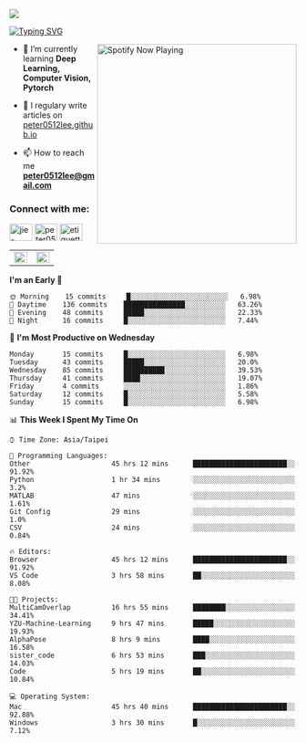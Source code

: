 ![](https://komarev.com/ghpvc/?username=peter0512lee&color=ff69b4)

[![Typing SVG](https://readme-typing-svg.herokuapp.com?color=F742BA&size=22&lines=Hi!+I'm+JYL)](https://git.io/typing-svg)

[<img src="https://spotify-now-playing.peter0512lee.vercel.app/api/spotify-playing" alt="Spotify Now Playing" width="350" align="right" />](https://open.spotify.com/user/21iyoswqgnkoe7peuesmqnhgy)

- 🌱 I’m currently learning **Deep Learning, Computer Vision, Pytorch**

- 📝 I regulary write articles on [peter0512lee.github.io](https://peter0512lee.github.io/)

- 📫 How to reach me **peter0512lee@gmail.com**

<h3 align="left">Connect with me:</h3>
<p align="left">
<a href="https://linkedin.com/in/jie-ying-li-b43a1416b" target="blank"><img align="center" src="https://cdn.jsdelivr.net/npm/simple-icons@3.0.1/icons/linkedin.svg" alt="jie-ying-li-b43a1416b" height="30" width="40" /></a>
<a href="https://fb.com/peter0512lee" target="blank"><img align="center" src="https://cdn.jsdelivr.net/npm/simple-icons@3.0.1/icons/facebook.svg" alt="peter0512lee" height="30" width="40" /></a>
<a href="https://instagram.com/etiquette_ying" target="blank"><img align="center" src="https://cdn.jsdelivr.net/npm/simple-icons@3.0.1/icons/instagram.svg" alt="etiquette_ying" height="30" width="40" /></a>
</p>

<table><tr><td valign="top" width="50%">

<img src="https://github-readme-stats.vercel.app/api?username=peter0512lee&hide_border=true&show_icons=true&locale=en" align="left" style="width: 100%" />

</td><td valign="top" width="50%">

<img src="https://github-readme-stats.vercel.app/api/top-langs?username=peter0512lee&hide_border=true&show_icons=true&locale=en&layout=compact" align="left" style="width: 100%" />

</td></tr></table>  

<!--START_SECTION:waka-->
**I'm an Early 🐤** 

```text
🌞 Morning    15 commits     █░░░░░░░░░░░░░░░░░░░░░░░░   6.98% 
🌆 Daytime    136 commits    ███████████████░░░░░░░░░░   63.26% 
🌃 Evening    48 commits     █████░░░░░░░░░░░░░░░░░░░░   22.33% 
🌙 Night      16 commits     █░░░░░░░░░░░░░░░░░░░░░░░░   7.44%

```
📅 **I'm Most Productive on Wednesday** 

```text
Monday       15 commits     █░░░░░░░░░░░░░░░░░░░░░░░░   6.98% 
Tuesday      43 commits     █████░░░░░░░░░░░░░░░░░░░░   20.0% 
Wednesday    85 commits     ██████████░░░░░░░░░░░░░░░   39.53% 
Thursday     41 commits     ████░░░░░░░░░░░░░░░░░░░░░   19.07% 
Friday       4 commits      ░░░░░░░░░░░░░░░░░░░░░░░░░   1.86% 
Saturday     12 commits     █░░░░░░░░░░░░░░░░░░░░░░░░   5.58% 
Sunday       15 commits     █░░░░░░░░░░░░░░░░░░░░░░░░   6.98%

```


📊 **This Week I Spent My Time On** 

```text
⌚︎ Time Zone: Asia/Taipei

💬 Programming Languages: 
Other                    45 hrs 12 mins      ███████████████████████░░   91.92% 
Python                   1 hr 34 mins        ░░░░░░░░░░░░░░░░░░░░░░░░░   3.2% 
MATLAB                   47 mins             ░░░░░░░░░░░░░░░░░░░░░░░░░   1.61% 
Git Config               29 mins             ░░░░░░░░░░░░░░░░░░░░░░░░░   1.0% 
CSV                      24 mins             ░░░░░░░░░░░░░░░░░░░░░░░░░   0.84%

🔥 Editors: 
Browser                  45 hrs 12 mins      ███████████████████████░░   91.92% 
VS Code                  3 hrs 58 mins       ██░░░░░░░░░░░░░░░░░░░░░░░   8.08%

🐱‍💻 Projects: 
MultiCamOverlap          16 hrs 55 mins      ████████░░░░░░░░░░░░░░░░░   34.41% 
YZU-Machine-Learning     9 hrs 47 mins       █████░░░░░░░░░░░░░░░░░░░░   19.93% 
AlphaPose                8 hrs 9 mins        ████░░░░░░░░░░░░░░░░░░░░░   16.58% 
sister_code              6 hrs 53 mins       ███░░░░░░░░░░░░░░░░░░░░░░   14.03% 
Code                     5 hrs 19 mins       ██░░░░░░░░░░░░░░░░░░░░░░░   10.84%

💻 Operating System: 
Mac                      45 hrs 40 mins      ███████████████████████░░   92.88% 
Windows                  3 hrs 30 mins       █░░░░░░░░░░░░░░░░░░░░░░░░   7.12%

```


<!--END_SECTION:waka-->


<!--
**peter0512lee/peter0512lee** is a ✨ _special_ ✨ repository because its `README.md` (this file) appears on your GitHub profile.

